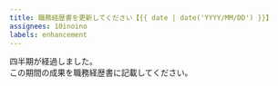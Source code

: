 ```yaml
---
title: 職務経歴書を更新してください【{{ date | date('YYYY/MM/DD') }}】
assignees: 10inoino
labels: enhancement
---
```


四半期が経過しました。  
この期間の成果を職務経歴書に記載してください。
